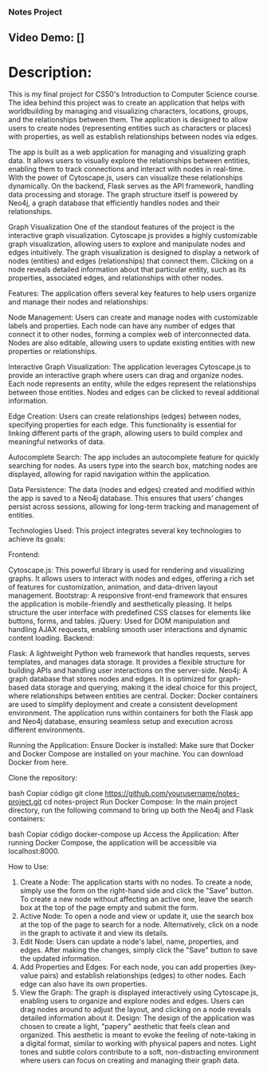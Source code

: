 ### Notes Project
## Video Demo: [<URL HERE>]
# Description:
This is my final project for CS50's Introduction to Computer Science course. The idea behind this project was to create an application that helps with worldbuilding by managing and visualizing characters, locations, groups, and the relationships between them. The application is designed to allow users to create nodes (representing entities such as characters or places) with properties, as well as establish relationships between nodes via edges.

The app is built as a web application for managing and visualizing graph data. It allows users to visually explore the relationships between entities, enabling them to track connections and interact with nodes in real-time. With the power of Cytoscape.js, users can visualize these relationships dynamically. On the backend, Flask serves as the API framework, handling data processing and storage. The graph structure itself is powered by Neo4j, a graph database that efficiently handles nodes and their relationships.

Graph Visualization
One of the standout features of the project is the interactive graph visualization. Cytoscape.js provides a highly customizable graph visualization, allowing users to explore and manipulate nodes and edges intuitively. The graph visualization is designed to display a network of nodes (entities) and edges (relationships) that connect them. Clicking on a node reveals detailed information about that particular entity, such as its properties, associated edges, and relationships with other nodes.



Features:
The application offers several key features to help users organize and manage their nodes and relationships:

Node Management: Users can create and manage nodes with customizable labels and properties. Each node can have any number of edges that connect it to other nodes, forming a complex web of interconnected data. Nodes are also editable, allowing users to update existing entities with new properties or relationships.

Interactive Graph Visualization: The application leverages Cytoscape.js to provide an interactive graph where users can drag and organize nodes. Each node represents an entity, while the edges represent the relationships between those entities. Nodes and edges can be clicked to reveal additional information.

Edge Creation: Users can create relationships (edges) between nodes, specifying properties for each edge. This functionality is essential for linking different parts of the graph, allowing users to build complex and meaningful networks of data.

Autocomplete Search: The app includes an autocomplete feature for quickly searching for nodes. As users type into the search box, matching nodes are displayed, allowing for rapid navigation within the application.

Data Persistence: The data (nodes and edges) created and modified within the app is saved to a Neo4j database. This ensures that users’ changes persist across sessions, allowing for long-term tracking and management of entities.

Technologies Used:
This project integrates several key technologies to achieve its goals:

Frontend:

Cytoscape.js: This powerful library is used for rendering and visualizing graphs. It allows users to interact with nodes and edges, offering a rich set of features for customization, animation, and data-driven layout management.
Bootstrap: A responsive front-end framework that ensures the application is mobile-friendly and aesthetically pleasing. It helps structure the user interface with predefined CSS classes for elements like buttons, forms, and tables.
jQuery: Used for DOM manipulation and handling AJAX requests, enabling smooth user interactions and dynamic content loading.
Backend:

Flask: A lightweight Python web framework that handles requests, serves templates, and manages data storage. It provides a flexible structure for building APIs and handling user interactions on the server-side.
Neo4j: A graph database that stores nodes and edges. It is optimized for graph-based data storage and querying, making it the ideal choice for this project, where relationships between entities are central.
Docker: Docker containers are used to simplify deployment and create a consistent development environment. The application runs within containers for both the Flask app and Neo4j database, ensuring seamless setup and execution across different environments.

Running the Application:
Ensure Docker is installed: Make sure that Docker and Docker Compose are installed on your machine. You can download Docker from here.

Clone the repository:

bash
Copiar código
git clone https://github.com/yourusername/notes-project.git
cd notes-project
Run Docker Compose: In the main project directory, run the following command to bring up both the Neo4j and Flask containers:

bash
Copiar código
docker-compose up
Access the Application: After running Docker Compose, the application will be accessible via localhost:8000.

How to Use:
1. Create a Node:
The application starts with no nodes. To create a node, simply use the form on the right-hand side and click the "Save" button.
To create a new node without affecting an active one, leave the search box at the top of the page empty and submit the form.
2. Active Node:
To open a node and view or update it, use the search box at the top of the page to search for a node.
Alternatively, click on a node in the graph to activate it and view its details.
3. Edit Node:
Users can update a node's label, name, properties, and edges. After making the changes, simply click the "Save" button to save the updated information.
4. Add Properties and Edges:
For each node, you can add properties (key-value pairs) and establish relationships (edges) to other nodes. Each edge can also have its own properties.
5. View the Graph:
The graph is displayed interactively using Cytoscape.js, enabling users to organize and explore nodes and edges. Users can drag nodes around to adjust the layout, and clicking on a node reveals detailed information about it.
Design:
The design of the application was chosen to create a light, "papery" aesthetic that feels clean and organized. This aesthetic is meant to evoke the feeling of note-taking in a digital format, similar to working with physical papers and notes. Light tones and subtle colors contribute to a soft, non-distracting environment where users can focus on creating and managing their graph data.